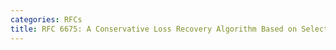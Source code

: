```yaml
---
categories: RFCs
title: RFC 6675: A Conservative Loss Recovery Algorithm Based on Selective Acknowledgment (SACK) for TCP
---
```


